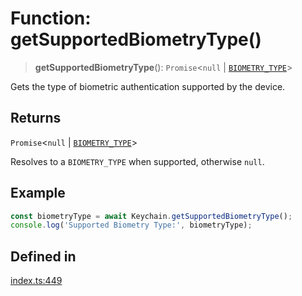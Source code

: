 # Function: getSupportedBiometryType()

> **getSupportedBiometryType**(): `Promise`\<`null` \| [`BIOMETRY_TYPE`](../enumerations/BIOMETRY_TYPE.md)\>

Gets the type of biometric authentication supported by the device.

## Returns

`Promise`\<`null` \| [`BIOMETRY_TYPE`](../enumerations/BIOMETRY_TYPE.md)\>

Resolves to a `BIOMETRY_TYPE` when supported, otherwise `null`.

## Example

```typescript
const biometryType = await Keychain.getSupportedBiometryType();
console.log('Supported Biometry Type:', biometryType);
```

## Defined in

[index.ts:449](https://github.com/quangsuong/nts-react-native-keychain/blob/06824b340311076cce81e80bceb3c34da22ca810/src/index.ts#L449)

